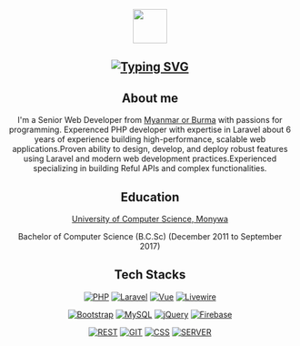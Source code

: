 <p align="center"><a href="https://soemoethu.pages.dev/" target="__blank"><img src="https://github.com/thafanseid/soemoethu/blob/main/public/logo.png" width="60" height="60"></a> </p>

<div align="center">
<h2>
<a href="https://git.io/typing-svg"><img src="https://readme-typing-svg.herokuapp.com?font=Fira+Code&weight=600&size=28&pause=1000&color=09B850&random=false&width=435&lines=Hi%2C+I'm+Soe+Moe+Thu+%F0%9F%91%8B" alt="Typing SVG" /></a>
</h2>
<div>

## About me

I'm a Senior Web Developer from <a href="https://en.wikipedia.org/wiki/Myanmar" target="__blank">Myanmar or Burma</a>  with passions for programming. Experenced PHP developer with expertise in Laravel about 6 years of experience building high-performance, scalable web applications.Proven ability to design, develop, and deploy robust features using Laravel and modern web development practices.Experienced specializing in building Reful APIs and complex functionalities.

## Education
<p><a href="https://ucsmonywa.edu.mm/" target="__blank">University of Computer Science, Monywa</a></p>
<p>Bachelor of Computer Science (B.C.Sc) (December 2011 to September 2017)</p>

## Tech Stacks
<p align="center">
<a href="https://www.php.net/"><img src="https://img.shields.io/static/v1?style=flat&logo=php&label=PHP&message=%E2%9C%94%EF%B8%8F&color=blueviolet" alt="PHP"></a>
<a href="https://laravel.com/"><img src="https://img.shields.io/static/v1?style=flat&logo=laravel&label=Laravel&message=%E2%9C%94%EF%B8%8F&color=red" alt="Laravel"></a>
<a href="https://vuejs.org/"><img class="rounded-md border" src="https://img.shields.io/static/v1?style=flat&amp;logo=vuejs&amp;label=VueJs&amp;message=%E2%9C%94%EF%B8%8F&amp;color=green" alt="Vue"></a>
<a href="https://laravel-livewire.com/"><img class="rounded-md border" src="https://img.shields.io/static/v1?style=flat&logo=livewire&label=Livewire&message=%E2%9C%94%EF%B8%8F&color=CD347F" alt="Livewire"></a>
</p>
<p align="center">
<a href="https://laravel-livewire.com/"><img class="rounded-md border" src="https://img.shields.io/static/v1?style=flat&logo=bootstrap&label=Bootstrap&message=%E2%9C%94%EF%B8%8F&color=7533FA" alt="Bootstrap"></a>
<a href="https://www.mysql.com/"><img class="rounded-md border" src="https://img.shields.io/static/v1?style=flat&logo=MySQL&label=MySQL&message=%E2%9C%94%EF%B8%8F&color=3E6E93" alt="MySQL"></a>
<a href="https://jquery.com/"><img class="rounded-md border" src="https://img.shields.io/static/v1?style=flat&logo=jQuery&label=jQuery&message=%E2%9C%94%EF%B8%8F&color=0769AD" alt="jQuery"></a>
<a href="https://firebase.google.com/"><img class="rounded-md border" src="https://img.shields.io/static/v1?style=flat&logo=Firebase&label=Firebase&message=%E2%9C%94%EF%B8%8F&color=FFCB2F" alt="Firebase"></a>
</p>
<p align="center">
<a href="https://en.wikipedia.org/wiki/API"><img class="rounded-md border" src="https://img.shields.io/static/v1?style=flat&logo=restfulapi&label=REST%20API&message=%E2%9C%94%EF%B8%8F&color=FFCB2F" alt="REST"></a>
<a href="https://git-scm.com/"><img class="rounded-md border" src="https://img.shields.io/static/v1?style=flat&logo=git&label=GIT&message=%E2%9C%94%EF%B8%8F&color=F44C27" alt="GIT"></a>
<a href="https://en.wikipedia.org/wiki/CSS"><img class="rounded-md border" src="https://img.shields.io/static/v1?style=flat&logo=CSS&label=CSS&message=%E2%9C%94%EF%B8%8F&color=F44C27" alt="CSS"></a>
<a href="#"><img class="rounded-md border" src="https://img.shields.io/static/v1?style=flat&logo=server&label=server&message=%E2%9C%94%EF%B8%8F&color=F44C27" alt="SERVER"></a>
</p>
<!--
**thafanseid/thafanseid** is a ✨ _special_ ✨ repository because its `README.md` (this file) appears on your GitHub profile.

Here are some ideas to get you started:

- 🔭 I’m currently working on ...
- 🌱 I’m currently learning ...
- 👯 I’m looking to collaborate on ...
- 🤔 I’m looking for help with ...
- 💬 Ask me about ...
- 📫 How to reach me: ...
- 😄 Pronouns: ...
- ⚡ Fun fact: ...
-->
